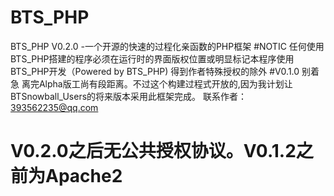 # BTS_PHP
BTS_PHP V0.2.0 -一个开源的快速的过程化亲函数的PHP框架
#NOTIC
任何使用BTS_PHP搭建的程序必须在运行时的界面版权位置或明显标记本程序使用BTS_PHP开发（Powered by BTS_PHP) 得到作者特殊授权的除外
#V0.1.0
别着急 离完Alpha版工尚有段距离。不过这个构建过程式开放的,因为我计划让BTSnowball_Users的将来版本采用此框架完成。
联系作者：393562235@qq.com
# V0.2.0之后无公共授权协议。V0.1.2之前为Apache2
